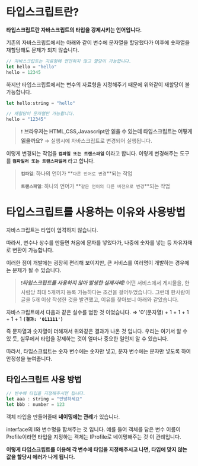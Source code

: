 # 타입스크립트란?

**타입스크립트란 자바스크립트의 타입을 강제시키는 언어입니다.**

기존의 자바스크립트에서는 아래와 같이 변수에 문자열을 할당했다가 이후에 숫자열을 재할당해도 문제가 되지 않습니다.

```javascript
// 자바스크립트는 자료형에 연연하지 않고 할당이 가능합니다.
let hello = "hello"
hello = 12345
```

하지만 타입스크립트에서는 변수의 자료형을 지정해주기 때문에 위와같이 재할당이 불가능합니다.

```javascript
let hello:string = "hello" 

// 재할당이 문자열만 가능합니다.
hello = "12345"
```

> ❗️ **브라우저는 HTML,CSS,Javascript만 읽을 수 있는데 타입스크립트는 어떻게 읽을까요?**
→ 실행시에 자바스크립트로 변경되어 실행됩니다.

이렇게 변경되는 작업을 **`컴파일 또는 트랜스파일`** 이라고 합니다.
이렇게 변경해주는 도구를 **`컴파일러 또는 트랜스파일러`** 라고 합니다.
> 
> 
> **`컴파일`**: 하나의 언어가 **`다른 언어로 변경`**되는 작업
> 
> **`트랜스파일`**: 하나의 언어가 **`같은 언어의 다른 버전으로 변경`**되는 작업
>

# 타입스크립트를 사용하는 이유와 사용방법

자바스크립트는 타입이 엄격하지 않습니다.

따라서, 변수나 상수를 만들면 처음에 문자를 넣었다가, 나중에 숫자를 넣는 등 자유자재로 변환이 가능합니다.

이러한 점이 개발에는 굉장히 편리해 보이지만, 큰 서비스를 여러명이 개발하는 경우에는 문제가 될 수 있습니다.

> ❗️***타입스크립트를 사용하지 않아 발생한 실제사례!***
어떤 서비스에서 게시물을, 한 사람당 최대 5개까지 등록 가능하다는 조건을 걸어두었습니다.
그런데 한사람이 글을 5개 이상 작성한 것을 발견했고, 이유를 찾아보니 아래와 같았습니다.

자바스크립트에서 다음과 같은 실수를 범한 것 이었습니다. ⇒ '0'(문자열) + 1 + 1 + 1 + 1 + 1 
**`(결과: '011111')`**

즉 문자열과 숫자열이 더해져서 위와같은 결과가 나온 것 입니다. 우리는 여기서 알 수 있 듯, 실무에서 타입을 강제하는 것이 얼마나 중요한 일인지 알 수 있습니다.
> 

따라서, 타입스크립트는 숫자 변수에는 숫자만 넣고, 문자 변수에는 문자만 넣도록 하여 안정성을 높여줍니다.

## 타입스크립트 사용 방법

```jsx
// 변수에 타입을 지정해주시면 됩니다.
let aaa : string = "안녕하세요"
let bbb : number = 123 
```

객체 타입을 만들어줄때 **네이밍에는 관례**가 있습니다.

interface의 I와 변수명을 합쳐주는 것 입니다. 예를 들어 객체를 담은 변수 이름이 Profile이라면 타입을 지정하는 객체는 IProfile로 네이밍해주는 것 이 관례입니다.

**이렇게 타입스크립트를 이용해 각 변수에 타입을 지정해주시고 나면, 타입에 맞지 않는 값을 할당시 에러가 나게 됩니다.**